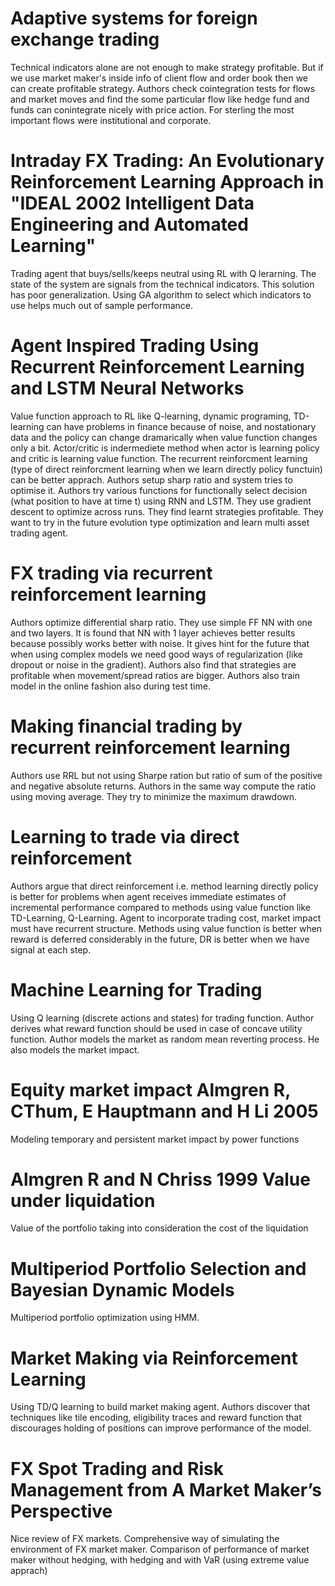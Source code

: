 # Adaptive systems for foreign exchange trading
Technical indicators alone are not enough to make strategy profitable. But if we use market maker's inside info of client flow and order book then we can
create profitable strategy. Authors check cointegration tests for flows and market moves and find the some particular flow like hedge fund and funds can conintegrate
nicely with price action. For sterling the most important flows were institutional and corporate.
# Intraday FX Trading: An Evolutionary Reinforcement Learning Approach in "IDEAL 2002 Intelligent Data Engineering and Automated Learning"
Trading agent that buys/sells/keeps neutral using RL with Q lerarning. The state of the system are signals from the technical indicators. This solution
has poor generalization. Using GA algorithm to select which indicators to use helps much out of sample performance.
# Agent Inspired Trading Using Recurrent Reinforcement Learning and LSTM Neural Networks
Value function approach to RL like Q-learning, dynamic programing, TD-learning can have problems in finance because of noise, and nostationary data and the policy 
can change dramarically when value function changes only a bit. Actor/critic is indermediete method when actor is learning policy and critic is learning value function.
The recurrent reinforcment learning  (type of direct reinforcment learning when we learn directly policy functuin) can be better apprach.
Authors setup sharp ratio and system tries to optimise it. Authors try various functions for functionally select decision (what position to have at time t) 
using RNN and LSTM. They use gradient descent to optimize across runs. They find learnt strategies profitable. 
They want to try in the future evolution type optimization and learn multi asset trading agent.
# FX trading via recurrent reinforcement learning
Authors optimize differential sharp ratio. They use simple FF NN with one and two layers. It is found that NN with 1 layer achieves better 
results because possibly works better with noise. It gives hint for the future that when using complex models we need good ways of regularization 
(like dropout or noise in the gradient). Authors also find that strategies are profitable when movement/spread ratios are bigger. 
Authors also train model in the online fashion also during test time.
# Making financial trading by recurrent reinforcement learning
Authors use RRL but not using Sharpe ration but ratio of sum of the positive and negative absolute returns. Authors in the same way compute the ratio 
using moving average. They try to minimize the maximum drawdown.
# Learning to trade via direct reinforcement
Authors argue that direct reinforcement i.e. method learning directly policy is better for problems when agent receives immediate estimates of
incremental performance compared to methods using value function like TD-Learning, Q-Learning. Agent to incorporate trading cost, market impact must have recurrent 
structure. Methods using value function is better when reward is deferred considerably in the future, DR is better when we have signal at each step.
# Machine Learning for Trading
Using Q learning (discrete actions and states) for trading function. Author derives what reward function should be used in case of concave utility function. 
Author models the market as random mean reverting process. He also models the market impact. 
# Equity market impact Almgren R, CThum, E Hauptmann and H Li 2005
Modeling temporary and persistent market impact by power functions

# Almgren R and N Chriss 1999 Value under liquidation
Value of the portfolio taking into consideration the cost of the liquidation

# Multiperiod Portfolio Selection and Bayesian Dynamic Models
Multiperiod portfolio optimization using HMM.
# Market Making via Reinforcement Learning
Using TD/Q learning to build market making agent. Authors discover that techniques like tile encoding, eligibility traces and reward function that
discourages holding of positions can improve performance of the model.

# FX Spot Trading and Risk Management from A Market Maker’s Perspective
Nice review of FX markets. Comprehensive way of simulating the environment of FX market maker.
Comparison of performance of market maker without hedging, with hedging and with VaR (using extreme value apprach)
